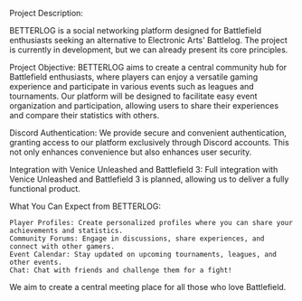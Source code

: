 Project Description:

BETTERLOG is a social networking platform designed for Battlefield enthusiasts seeking an alternative to Electronic Arts' Battlelog. The project is currently in development, but we can already present its core principles.

Project Objective:
BETTERLOG aims to create a central community hub for Battlefield enthusiasts, where players can enjoy a versatile gaming experience and participate in various events such as leagues and tournaments. Our platform will be designed to facilitate easy event organization and participation, allowing users to share their experiences and compare their statistics with others.

Discord Authentication:
We provide secure and convenient authentication, granting access to our platform exclusively through Discord accounts. This not only enhances convenience but also enhances user security.

Integration with Venice Unleashed and Battlefield 3:
Full integration with Venice Unleashed and Battlefield 3 is planned, allowing us to deliver a fully functional product.

What You Can Expect from BETTERLOG:

    Player Profiles: Create personalized profiles where you can share your achievements and statistics.
    Community Forums: Engage in discussions, share experiences, and connect with other gamers.
    Event Calendar: Stay updated on upcoming tournaments, leagues, and other events.
    Chat: Chat with friends and challenge them for a fight!

We aim to create a central meeting place for all those who love Battlefield.
